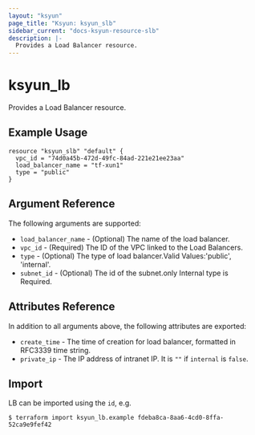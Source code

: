 ```yaml
---
layout: "ksyun"
page_title: "Ksyun: ksyun_slb"
sidebar_current: "docs-ksyun-resource-slb"
description: |-
  Provides a Load Balancer resource.
---
```


# ksyun_lb

Provides a Load Balancer resource.

## Example Usage

```hcl
resource "ksyun_slb" "default" {
  vpc_id = "74d0a45b-472d-49fc-84ad-221e21ee23aa"
  load_balancer_name = "tf-xun1"
  type = "public"
}
```

## Argument Reference

The following arguments are supported:

* `load_balancer_name` - (Optional) The name of the load balancer. 
* `vpc_id` - (Required) The ID of the VPC linked to the Load Balancers.
* `type` - (Optional) The type of load balancer.Valid Values:'public', 'internal'.
* `subnet_id` - (Optional) The id of the subnet.only Internal type is Required.


## Attributes Reference

In addition to all arguments above, the following attributes are exported:

* `create_time` - The time of creation for load balancer, formatted in RFC3339 time string.
* `private_ip` - The IP address of intranet IP. It is `""` if `internal` is `false`.

## Import

LB can be imported using the `id`, e.g.

```
$ terraform import ksyun_lb.example fdeba8ca-8aa6-4cd0-8ffa-52ca9e9fef42
```